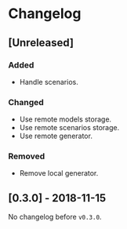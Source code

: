 # Changelog

## [Unreleased]

### Added
- Handle scenarios.

### Changed
- Use remote models storage.
- Use remote scenarios storage.
- Use remote generator.

### Removed
- Remove local generator.

## [0.3.0] - 2018-11-15

No changelog before `v0.3.0`.

